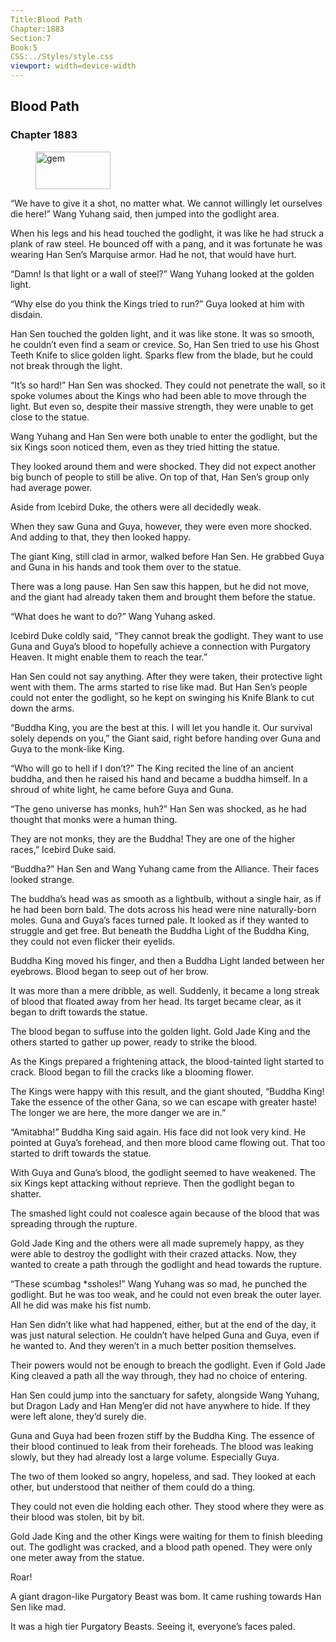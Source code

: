 ```yaml
---
Title:Blood Path 
Chapter:1883 
Section:7 
Book:5 
CSS:../Styles/style.css 
viewport: width=device-width
---
```

  
## Blood Path
### Chapter 1883
  
<figure>
	<img src="../Images/gem.gif" alt="gem" id="gem" width="120" height="60" />
</figure>
  

  
“We have to give it a shot, no matter what. We cannot willingly let ourselves die here!” Wang Yuhang said, then jumped into the godlight area.

When his legs and his head touched the godlight, it was like he had struck a plank of raw steel. He bounced off with a pang, and it was fortunate he was wearing Han Sen’s Marquise armor. Had he not, that would have hurt.

“Damn! Is that light or a wall of steel?” Wang Yuhang looked at the golden light.

“Why else do you think the Kings tried to run?” Guya looked at him with disdain.

Han Sen touched the golden light, and it was like stone. It was so smooth, he couldn’t even find a seam or crevice. So, Han Sen tried to use his Ghost Teeth Knife to slice golden light. Sparks flew from the blade, but he could not break through the light.

“It’s so hard!” Han Sen was shocked. They could not penetrate the wall, so it spoke volumes about the Kings who had been able to move through the light. But even so, despite their massive strength, they were unable to get close to the statue.

Wang Yuhang and Han Sen were both unable to enter the godlight, but the six Kings soon noticed them, even as they tried hitting the statue.

They looked around them and were shocked. They did not expect another big bunch of people to still be alive. On top of that, Han Sen’s group only had average power.

Aside from Icebird Duke, the others were all decidedly weak.

When they saw Guna and Guya, however, they were even more shocked. And adding to that, they then looked happy.

The giant King, still clad in armor, walked before Han Sen. He grabbed Guya and Guna in his hands and took them over to the statue.

There was a long pause. Han Sen saw this happen, but he did not move, and the giant had already taken them and brought them before the statue.

“What does he want to do?” Wang Yuhang asked.

Icebird Duke coldly said, “They cannot break the godlight. They want to use Guna and Guya’s blood to hopefully achieve a connection with Purgatory Heaven. It might enable them to reach the tear.”

Han Sen could not say anything. After they were taken, their protective light went with them. The arms started to rise like mad. But Han Sen’s people could not enter the godlight, so he kept on swinging his Knife Blank to cut down the arms.

“Buddha King, you are the best at this. I will let you handle it. Our survival solely depends on you,” the Giant said, right before handing over Guna and Guya to the monk-like King.

“Who will go to hell if I don’t?” The King recited the line of an ancient buddha, and then he raised his hand and became a buddha himself. In a shroud of white light, he came before Guya and Guna.

“The geno universe has monks, huh?” Han Sen was shocked, as he had thought that monks were a human thing.

They are not monks, they are the Buddha! They are one of the higher races,” Icebird Duke said.

“Buddha?” Han Sen and Wang Yuhang came from the Alliance. Their faces looked strange.

The buddha’s head was as smooth as a lightbulb, without a single hair, as if he had been born bald. The dots across his head were nine naturally-born moles. Guna and Guya’s faces turned pale. It looked as if they wanted to struggle and get free. But beneath the Buddha Light of the Buddha King, they could not even flicker their eyelids.

Buddha King moved his finger, and then a Buddha Light landed between her eyebrows. Blood began to seep out of her brow.

It was more than a mere dribble, as well. Suddenly, it became a long streak of blood that floated away from her head. Its target became clear, as it began to drift towards the statue.

The blood began to suffuse into the golden light. Gold Jade King and the others started to gather up power, ready to strike the blood.

As the Kings prepared a frightening attack, the blood-tainted light started to crack. Blood began to fill the cracks like a blooming flower.

The Kings were happy with this result, and the giant shouted, “Buddha King! Take the essence of the other Gana, so we can escape with greater haste! The longer we are here, the more danger we are in.”

“Amitabha!” Buddha King said again. His face did not look very kind. He pointed at Guya’s forehead, and then more blood came flowing out. That too started to drift towards the statue.

With Guya and Guna’s blood, the godlight seemed to have weakened. The six Kings kept attacking without reprieve. Then the godlight began to shatter.

The smashed light could not coalesce again because of the blood that was spreading through the rupture.

Gold Jade King and the others were all made supremely happy, as they were able to destroy the godlight with their crazed attacks. Now, they wanted to create a path through the godlight and head towards the rupture.

“These scumbag *ssholes!” Wang Yuhang was so mad, he punched the godlight. But he was too weak, and he could not even break the outer layer. All he did was make his fist numb.

Han Sen didn’t like what had happened, either, but at the end of the day, it was just natural selection. He couldn’t have helped Guna and Guya, even if he wanted to. And they weren’t in a much better position themselves.

Their powers would not be enough to breach the godlight. Even if Gold Jade King cleaved a path all the way through, they had no choice of entering.

Han Sen could jump into the sanctuary for safety, alongside Wang Yuhang, but Dragon Lady and Han Meng’er did not have anywhere to hide. If they were left alone, they’d surely die.

Guna and Guya had been frozen stiff by the Buddha King. The essence of their blood continued to leak from their foreheads. The blood was leaking slowly, but they had already lost a large volume. Especially Guya.

The two of them looked so angry, hopeless, and sad. They looked at each other, but understood that neither of them could do a thing.

They could not even die holding each other. They stood where they were as their blood was stolen, bit by bit.

Gold Jade King and the other Kings were waiting for them to finish bleeding out. The godlight was cracked, and a blood path opened. They were only one meter away from the statue.

Roar!

A giant dragon-like Purgatory Beast was bom. It came rushing towards Han Sen like mad.

It was a high tier Purgatory Beasts. Seeing it, everyone’s faces paled.